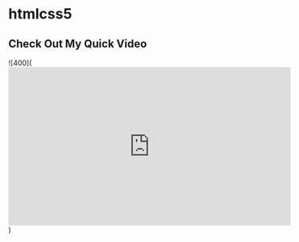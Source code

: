 # htmlcss5


## Check Out My Quick Video
![400](<iframe width="560" height="315" src="https://www.youtube.com/embed/b8hc3MuRbb4" frameborder="0" allow="accelerometer; autoplay; clipboard-write; encrypted-media; gyroscope; picture-in-picture" allowfullscreen></iframe>)